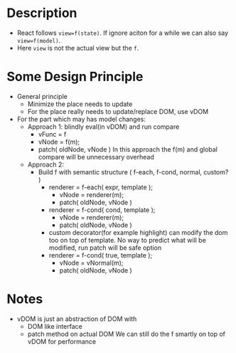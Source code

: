 # Description
- React follows `view=f(state)`. If ignore aciton for a while we can also say `view=f(model)`.
- Here `view` is not the actual view but the `f`.

# Some Design Principle
- General principle
  - Minimize the place needs to update
  - For the place really needs to update/replace DOM, use vDOM
- For the part which may has model changes:
  - Approach 1: blindly eval(in vDOM) and run compare
    - vFunc = f
    - vNode = f(m);
    - patch( oldNode, vNode )
    In this approach the f(m) and global compare will be unnecessary overhead
  - Approach 2:
    - Build f with semantic structure ( f-each, f-cond, normal, custom? )
      - renderer = f-each( expr, template );
        - vNode = renderer(m);
        - patch( oldNode, vNode )
      - renderer = f-cond( cond, template );
        - vNode = renderer(m);
        - patch( oldNode, vNode )
      - custom decorator(for example highlight) can modify the dom too on top of template. No way to predict what will be modified, run patch will be safe option
      - renderer = f-cond( true, template );
        - vNode = vNormal(m);
        - patch( oldNode, vNode )


# Notes
- vDOM is just an abstraction of DOM with
  - DOM like interface
  - patch method on actual DOM
  We can still do the f smartly on top of vDOM for performance
